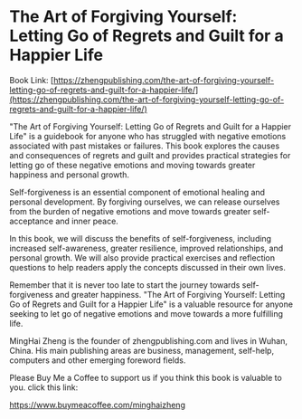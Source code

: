 # The Art of Forgiving Yourself: Letting Go of Regrets and Guilt for a Happier Life

Book Link: [https://zhengpublishing.com/the-art-of-forgiving-yourself-letting-go-of-regrets-and-guilt-for-a-happier-life/](https://zhengpublishing.com/the-art-of-forgiving-yourself-letting-go-of-regrets-and-guilt-for-a-happier-life/)

"The Art of Forgiving Yourself: Letting Go of Regrets and Guilt for a Happier Life" is a guidebook for anyone who has struggled with negative emotions associated with past mistakes or failures. This book explores the causes and consequences of regrets and guilt and provides practical strategies for letting go of these negative emotions and moving towards greater happiness and personal growth.

Self-forgiveness is an essential component of emotional healing and personal development. By forgiving ourselves, we can release ourselves from the burden of negative emotions and move towards greater self-acceptance and inner peace.

In this book, we will discuss the benefits of self-forgiveness, including increased self-awareness, greater resilience, improved relationships, and personal growth. We will also provide practical exercises and reflection questions to help readers apply the concepts discussed in their own lives.

Remember that it is never too late to start the journey towards self-forgiveness and greater happiness. "The Art of Forgiving Yourself: Letting Go of Regrets and Guilt for a Happier Life" is a valuable resource for anyone seeking to let go of negative emotions and move towards a more fulfilling life.

MingHai Zheng is the founder of zhengpublishing.com and lives in Wuhan, China. His main publishing areas are business, management, self-help, computers and other emerging foreword fields.

Please Buy Me a Coffee to support us if you think this book is valuable to you. click this link:

https://www.buymeacoffee.com/minghaizheng
